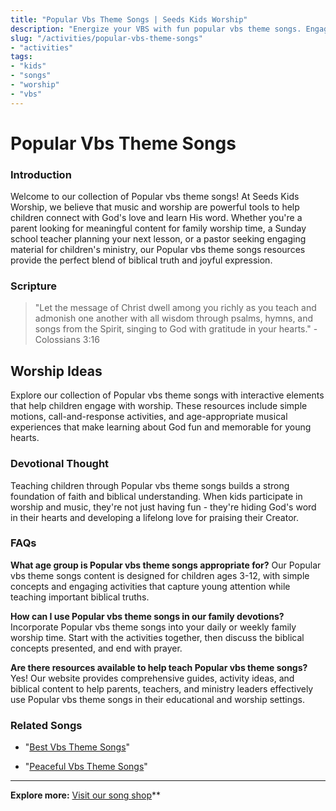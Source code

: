 ```yaml
---
title: "Popular Vbs Theme Songs | Seeds Kids Worship"
description: "Energize your VBS with fun popular vbs theme songs. Engaging worship music and activities for summer children's ministry."
slug: "/activities/popular-vbs-theme-songs"
- "activities"
tags:
- "kids"
- "songs"
- "worship"
- "vbs"
---
```


# Popular Vbs Theme Songs

### Introduction

Welcome to our collection of Popular vbs theme songs! At Seeds Kids Worship, we believe that music and worship are powerful tools to help children connect with God's love and learn His word. Whether you're a parent looking for meaningful content for family worship time, a Sunday school teacher planning your next lesson, or a pastor seeking engaging material for children's ministry, our Popular vbs theme songs resources provide the perfect blend of biblical truth and joyful expression.

### Scripture

> "Let the message of Christ dwell among you richly as you teach and admonish one another with all wisdom through psalms, hymns, and songs from the Spirit, singing to God with gratitude in your hearts." - Colossians 3:16

## Worship Ideas

Explore our collection of Popular vbs theme songs with interactive elements that help children engage with worship. These resources include simple motions, call-and-response activities, and age-appropriate musical experiences that make learning about God fun and memorable for young hearts.

### Devotional Thought

Teaching children through Popular vbs theme songs builds a strong foundation of faith and biblical understanding. When kids participate in worship and music, they're not just having fun - they're hiding God's word in their hearts and developing a lifelong love for praising their Creator.

### FAQs

**What age group is Popular vbs theme songs appropriate for?**
Our Popular vbs theme songs content is designed for children ages 3-12, with simple concepts and engaging activities that capture young attention while teaching important biblical truths.

**How can I use Popular vbs theme songs in our family devotions?**
Incorporate Popular vbs theme songs into your daily or weekly family worship time. Start with the activities together, then discuss the biblical concepts presented, and end with prayer.

**Are there resources available to help teach Popular vbs theme songs?**
Yes! Our website provides comprehensive guides, activity ideas, and biblical content to help parents, teachers, and ministry leaders effectively use Popular vbs theme songs in their educational and worship settings.

### Related Songs

- "[Best Vbs Theme Songs](/activities/best-vbs-theme-songs/)"

- "[Peaceful Vbs Theme Songs](/activities/peaceful-vbs-theme-songs/)"

---

**Explore more:** [Visit our song shop](https://seedskidsworship.com/shop)**

<!-- Schema Markup -->
<script type="application/ld+json">
{
  "@context": "https://schema.org",
  "@type": "MusicRecording",
  "name": "Popular Vbs Theme Songs",
  "byArtist": {
    "@type": "MusicGroup",
    "name": "Seeds Kids Worship"
  },
  "isFamilyFriendly": true,
  "url": "https://seedskidsworship.com/activities/popular-vbs-theme-songs/"
}
</script>
